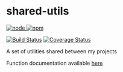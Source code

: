 # shared-utils

[![node](https://img.shields.io/node/v/alcalzone-shared.svg) ![npm](https://img.shields.io/npm/v/alcalzone-shared.svg)](https://www.npmjs.com/package/alcalzone-shared)

[![Build Status](https://img.shields.io/circleci/project/github/AlCalzone/shared-utils.svg)](https://circleci.com/gh/AlCalzone/shared-utils)
[![Coverage Status](https://img.shields.io/coveralls/github/AlCalzone/shared-utils.svg)](https://coveralls.io/github/AlCalzone/shared-utils)

A set of utilities shared between my projects

Function documentation available [here](docs/index.html)